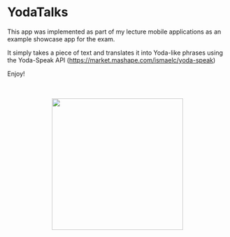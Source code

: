 # YodaTalks

This app was implemented as part of my lecture mobile applications as an example showcase app for the exam.

It simply takes a piece of text and translates it into Yoda-like phrases using the Yoda-Speak API (https://market.mashape.com/ismaelc/yoda-speak)

Enjoy!
<br><br><br>
<p align="center">
  <img src="https://cloud.githubusercontent.com/assets/9559624/16541236/7670e79a-407d-11e6-814b-40b9e7c2d22b.png" width="300">
</p>
